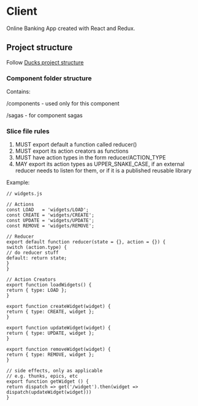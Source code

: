 # Client

Online Banking App created with React and Redux.

## Project structure

Follow [Ducks project structure](https://github.com/erikras/ducks-modular-redux)

### Component folder structure

Contains:

/components - used only for this component

/sagas - for component sagas

### Slice file rules

1. MUST export default a function called reducer()
2. MUST export its action creators as functions
3. MUST have action types in the form reducer/ACTION_TYPE
4. MAY export its action types as UPPER_SNAKE_CASE, if an external reducer needs to listen for them, or if it is a published reusable library

Example:

```
// widgets.js

// Actions
const LOAD   = 'widgets/LOAD';
const CREATE = 'widgets/CREATE';
const UPDATE = 'widgets/UPDATE';
const REMOVE = 'widgets/REMOVE';

// Reducer
export default function reducer(state = {}, action = {}) {
switch (action.type) {
// do reducer stuff
default: return state;
}
}

// Action Creators
export function loadWidgets() {
return { type: LOAD };
}

export function createWidget(widget) {
return { type: CREATE, widget };
}

export function updateWidget(widget) {
return { type: UPDATE, widget };
}

export function removeWidget(widget) {
return { type: REMOVE, widget };
}

// side effects, only as applicable
// e.g. thunks, epics, etc
export function getWidget () {
return dispatch => get('/widget').then(widget => dispatch(updateWidget(widget)))
}
```


